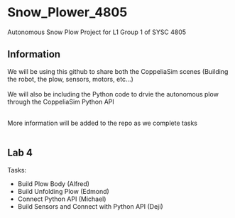 # Snow_Plower_4805
Autonomous Snow Plow Project for L1 Group 1 of SYSC 4805

## Information
We will be using this github to share both the CoppeliaSim scenes (Building the robot, the plow, sensors, motors, etc...)<br><br>
We will also be including the Python code to drvie the autonomous plow through the CoppeliaSim Python API<br><br>

More information will be added to the repo as we complete tasks<br><br>
  
## Lab 4
Tasks:
- Build Plow Body (Alfred)
- Build Unfolding Plow (Edmond)
- Connect Python API (Michael)
- Build Sensors and Connect with Python API (Deji)